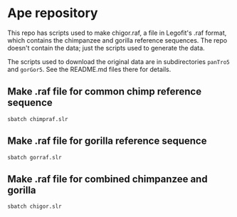 # Ape repository

This repo has scripts used to make chigor.raf, a file in Legofit's
.raf format, which contains the chimpanzee and gorilla reference
sequences. The repo doesn't contain the data; just the scripts used to
generate the data.

The scripts used to download the original data are in subdirectories
`panTro5` and `gorGor5`. See the README.md files there for details.

## Make .raf file for common chimp reference sequence

    sbatch chimpraf.slr

## Make .raf file for gorilla reference sequence

    sbatch gorraf.slr

## Make .raf file for combined chimpanzee and gorilla

    sbatch chigor.slr
